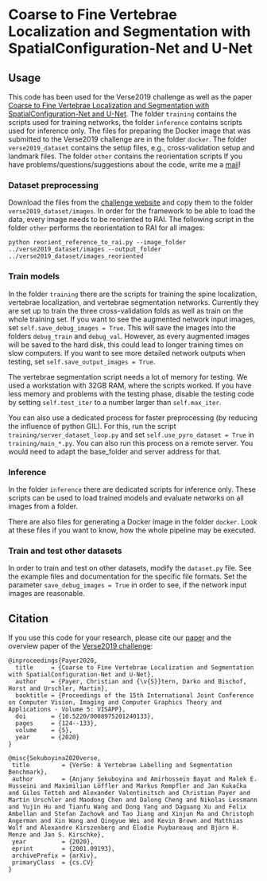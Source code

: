 # Coarse to Fine Vertebrae Localization and Segmentation with SpatialConfiguration-Net and U-Net

## Usage
This code has been used for the Verse2019 challenge as well as the paper [Coarse to Fine Vertebrae Localization and Segmentation with SpatialConfiguration-Net and U-Net](https://doi.org/10.5220/0008975201240133). The folder `training` contains the scripts used for training networks, the folder `inference` contains scripts used for inference only. The files for preparing the Docker image that was submitted to the Verse2019 challenge are in the folder `docker`. The folder `verse2019_dataset` contains the setup files, e.g., cross-validation setup and landmark files. The folder `other` contains the reorientation scripts
If you have problems/questions/suggestions about the code, write me a [mail](mailto:christian.payer@gmx.net)!

### Dataset preprocessing
Download the files from the [challenge website](https://verse2019.grand-challenge.org/) and copy them to the folder `verse2019_dataset/images`. In order for the framework to be able to load the data, every image needs to be reoriented to RAI. The following script in the folder `other` performs the reorientation to RAI for all images:

`python reorient_reference_to_rai.py --image_folder ../verse2019_dataset/images --output_folder ../verse2019_dataset/images_reoriented`

### Train models
In the folder `training` there are the scripts for training the spine localization, vertebrae localization, and vertebrae segmentation networks. Currently they are set up to train the three cross-validation folds as well as train on the whole training set. If you want to see the augmented network input images, set `self.save_debug_images = True`. This will save the images into the folders `debug_train` and `debug_val`. However, as every augmented images will be saved to the hard disk, this could lead to longer training times on slow computers.
If you want to see more detailed network outputs when testing, set `self.save_output_images = True`.

The vertebrae segmentation script needs a lot of memory for testing. We used a workstation with 32GB RAM, where the scripts worked. If you have less memory and problems with the testing phase, disable the testing code by setting `self.test_iter` to a number larger than `self.max_iter`.

You can also use a dedicated process for faster preprocessing (by reducing the influence of python GIL). For this, run the script `training/server_dataset_loop.py` and set `self.use_pyro_dataset = True` in `training/main_*.py`. You can also run this process on a remote server. You would need to adapt the base_folder and server address for that.

### Inference
In the folder `inference` there are dedicated scripts for inference only. These scripts can be used to load trained models and evaluate networks on all images from a folder.

There are also files for generating a Docker image in the folder `docker`. Look at these files if you want to know, how the whole pipeline may be executed.

### Train and test other datasets
In order to train and test on other datasets, modify the `dataset.py` file. See the example files and documentation for the specific file formats. Set the parameter `save_debug_images = True` in order to see, if the network input images are reasonable.

## Citation
If you use this code for your research, please cite our [paper](https://doi.org/10.5220/0008975201240133) and the overview paper of the [Verse2019 challenge](https://arxiv.org/abs/2001.09193):

```
@inproceedings{Payer2020,
  title     = {Coarse to Fine Vertebrae Localization and Segmentation with SpatialConfiguration-Net and U-Net},
  author    = {Payer, Christian and {\v{S}}tern, Darko and Bischof, Horst and Urschler, Martin},
  booktitle = {Proceedings of the 15th International Joint Conference on Computer Vision, Imaging and Computer Graphics Theory and Applications - Volume 5: VISAPP},
  doi       = {10.5220/0008975201240133},
  pages     = {124--133},
  volume    = {5},
  year      = {2020}
}
```

```
@misc{Sekuboyina2020verse,
 title         = {VerSe: A Vertebrae Labelling and Segmentation Benchmark},
 author        = {Anjany Sekuboyina and Amirhossein Bayat and Malek E. Husseini and Maximilian Löffler and Markus Rempfler and Jan Kukačka and Giles Tetteh and Alexander Valentinitsch and Christian Payer and Martin Urschler and Maodong Chen and Dalong Cheng and Nikolas Lessmann and Yujin Hu and Tianfu Wang and Dong Yang and Daguang Xu and Felix Ambellan and Stefan Zachowk and Tao Jiang and Xinjun Ma and Christoph Angerman and Xin Wang and Qingyue Wei and Kevin Brown and Matthias Wolf and Alexandre Kirszenberg and Élodie Puybareauq and Björn H. Menze and Jan S. Kirschke},
 year          = {2020},
 eprint        = {2001.09193},
 archivePrefix = {arXiv},
 primaryClass  = {cs.CV}
}
```
